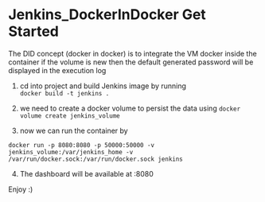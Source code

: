 # Jenkins_DockerInDocker Get Started
The DID concept (docker in docker) is to integrate the VM docker inside the container 
if the volume is new then the default generated password will be displayed in the execution log 

1. cd into project and build Jenkins image by running  
`docker build -t jenkins .`

2. we need to create a docker volume to persist the data using
```docker volume create jenkins_volume```

3. now we can run the container by
```
docker run -p 8080:8080 -p 50000:50000 -v jenkins_volume:/var/jenkins_home -v /var/run/docker.sock:/var/run/docker.sock jenkins
```

4. The dashboard will be available at :8080 

Enjoy :) 
